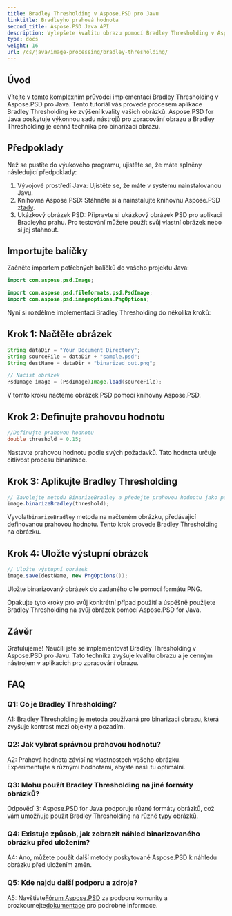 ```yaml
---
title: Bradley Thresholding v Aspose.PSD pro Javu
linktitle: Bradleyho prahová hodnota
second_title: Aspose.PSD Java API
description: Vylepšete kvalitu obrazu pomocí Bradley Thresholding v Aspose.PSD pro Java. Postupujte podle našeho podrobného průvodce pro efektivní binarizaci obrázků.
type: docs
weight: 16
url: /cs/java/image-processing/bradley-thresholding/
---
```

## Úvod

Vítejte v tomto komplexním průvodci implementací Bradley Thresholding v Aspose.PSD pro Java. Tento tutoriál vás provede procesem aplikace Bradley Thresholding ke zvýšení kvality vašich obrázků. Aspose.PSD for Java poskytuje výkonnou sadu nástrojů pro zpracování obrazu a Bradley Thresholding je cenná technika pro binarizaci obrazu.

## Předpoklady

Než se pustíte do výukového programu, ujistěte se, že máte splněny následující předpoklady:

1. Vývojové prostředí Java: Ujistěte se, že máte v systému nainstalovanou Javu.
2.  Knihovna Aspose.PSD: Stáhněte si a nainstalujte knihovnu Aspose.PSD z[tady](https://releases.aspose.com/psd/java/).
3. Ukázkový obrázek PSD: Připravte si ukázkový obrázek PSD pro aplikaci Bradleyho prahu. Pro testování můžete použít svůj vlastní obrázek nebo si jej stáhnout.

## Importujte balíčky

Začněte importem potřebných balíčků do vašeho projektu Java:

```java
import com.aspose.psd.Image;

import com.aspose.psd.fileformats.psd.PsdImage;
import com.aspose.psd.imageoptions.PngOptions;
```

Nyní si rozdělme implementaci Bradley Thresholding do několika kroků:

## Krok 1: Načtěte obrázek

```java
String dataDir = "Your Document Directory";
String sourceFile = dataDir + "sample.psd";
String destName = dataDir + "binarized_out.png";

// Načíst obrázek
PsdImage image = (PsdImage)Image.load(sourceFile);
```

V tomto kroku načteme obrázek PSD pomocí knihovny Aspose.PSD.

## Krok 2: Definujte prahovou hodnotu

```java
//Definujte prahovou hodnotu
double threshold = 0.15;
```

Nastavte prahovou hodnotu podle svých požadavků. Tato hodnota určuje citlivost procesu binarizace.

## Krok 3: Aplikujte Bradley Thresholding

```java
// Zavolejte metodu BinarizeBradley a předejte prahovou hodnotu jako parametr
image.binarizeBradley(threshold);
```

 Vyvolat`binarizeBradley` metoda na načteném obrázku, předávající definovanou prahovou hodnotu. Tento krok provede Bradley Thresholding na obrázku.

## Krok 4: Uložte výstupní obrázek

```java
// Uložte výstupní obrázek
image.save(destName, new PngOptions());
```

Uložte binarizovaný obrázek do zadaného cíle pomocí formátu PNG.

Opakujte tyto kroky pro svůj konkrétní případ použití a úspěšně použijete Bradley Thresholding na svůj obrázek pomocí Aspose.PSD for Java.

## Závěr

Gratulujeme! Naučili jste se implementovat Bradley Thresholding v Aspose.PSD pro Javu. Tato technika zvyšuje kvalitu obrazu a je cenným nástrojem v aplikacích pro zpracování obrazu.

## FAQ

### Q1: Co je Bradley Thresholding?

A1: Bradley Thresholding je metoda používaná pro binarizaci obrazu, která zvyšuje kontrast mezi objekty a pozadím.

### Q2: Jak vybrat správnou prahovou hodnotu?

A2: Prahová hodnota závisí na vlastnostech vašeho obrázku. Experimentujte s různými hodnotami, abyste našli tu optimální.

### Q3: Mohu použít Bradley Thresholding na jiné formáty obrázků?

Odpověď 3: Aspose.PSD for Java podporuje různé formáty obrázků, což vám umožňuje použít Bradley Thresholding na různé typy obrázků.

### Q4: Existuje způsob, jak zobrazit náhled binarizovaného obrázku před uložením?

A4: Ano, můžete použít další metody poskytované Aspose.PSD k náhledu obrázku před uložením změn.

### Q5: Kde najdu další podporu a zdroje?

 A5: Navštivte[Fórum Aspose.PSD](https://forum.aspose.com/c/psd/34) za podporu komunity a prozkoumejte[dokumentace](https://reference.aspose.com/psd/java/) pro podrobné informace.